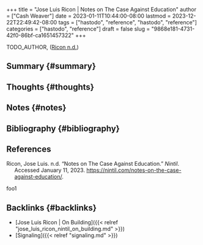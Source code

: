 +++
title = "Jose Luis Ricon | Notes on The Case Against Education"
author = ["Cash Weaver"]
date = 2023-01-11T10:44:00-08:00
lastmod = 2023-12-22T22:49:42-08:00
tags = ["hastodo", "reference", "hastodo", "reference"]
categories = ["hastodo", "reference"]
draft = false
slug = "9868e181-4731-42f0-86bf-ca1651457322"
+++

TODO_AUTHOR, (<a href="#citeproc_bib_item_1">Ricon n.d.</a>)


## Summary {#summary}


## Thoughts {#thoughts}


## Notes {#notes}


## Bibliography {#bibliography}

## References

<style>.csl-entry{text-indent: -1.5em; margin-left: 1.5em;}</style><div class="csl-bib-body">
  <div class="csl-entry"><a id="citeproc_bib_item_1"></a>Ricon, Jose Luis. n.d. “Notes on The Case Against Education.” <i>Nintil</i>. Accessed January 11, 2023. <a href="https://nintil.com/notes-on-the-case-against-education/">https://nintil.com/notes-on-the-case-against-education/</a>.</div>
</div>

foo1


## Backlinks {#backlinks}

-   [Jose Luis Ricon | On Building]({{< relref "jose_luis_ricon_nintil_on_building.md" >}})
-   [Signaling]({{< relref "signaling.md" >}})

